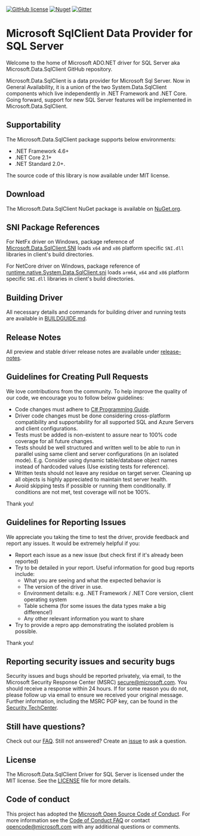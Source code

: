 [![GitHub license](https://img.shields.io/badge/license-MIT-blue.svg?style=flat-square)](https://raw.githubusercontent.com/dotnet/sqlclient/master/LICENSE)
[![Nuget](https://img.shields.io/nuget/dt/Microsoft.Data.SqlClient?label=Nuget.org%20Downloads&style=flat-square&color=blue)](https://www.nuget.org/packages/Microsoft.Data.SqlClient)
[![Gitter](https://img.shields.io/gitter/room/badges/shields.svg?style=flat-square&color=blue)](https://gitter.im/Microsoft/mssql-developers)

# Microsoft SqlClient Data Provider for SQL Server

Welcome to the home of Microsoft ADO.NET driver for SQL Server aka Microsoft.Data.SqlClient GitHub repository.

Microsoft.Data.SqlClient is a data provider for Microsoft Sql Server. Now in General Availability, it is a union of the two System.Data.SqlClient components which live independently in .NET Framework and .NET Core. Going forward, support for new SQL Server features will be implemented in Microsoft.Data.SqlClient.

## Supportability
The Microsoft.Data.SqlClient package supports below environments:
- .NET Framework 4.6+
- .NET Core 2.1+
- .NET Standard 2.0+.

The source code of this library is now available under MIT license.

## Download

The Microsoft.Data.SqlClient NuGet package is available on [NuGet.org](https://www.nuget.org/packages/Microsoft.Data.SqlClient/).

## SNI Package References

For NetFx driver on Windows, package reference of [Microsoft.Data.SqlClient.SNI](https://www.nuget.org/packages/Microsoft.Data.SqlClient.SNI/) loads `x64` and `x86` platform specific `SNI.dll` libraries in client's build directories.

For NetCore driver on Windows, package reference of [runtime.native.System.Data.SqlClient.sni](https://www.nuget.org/packages/runtime.native.System.Data.SqlClient.sni/) loads `arm64`, `x64` and `x86` platform specific `SNI.dll` libraries in client's build directories.

## Building Driver

All necessary details and commands for building driver and running tests are available in [BUILDGUIDE.md](BUILDGUIDE.md).

## Release Notes

All preview and stable driver release notes are available under [release-notes](release-notes).

## Guidelines for Creating Pull Requests

We love contributions from the community. To help improve the quality of our code, we encourage you to follow below guidelines:

- Code changes must adhere to [C# Programming Guide](https://docs.microsoft.com/en-us/dotnet/csharp/programming-guide/index).
- Driver code changes must be done considering cross-platform compatibility and supportability for all supported SQL and Azure Servers and client configurations.
- Tests must be added is non-existent to assure near to 100% code coverage for all future changes.
- Tests should be well structured and written well to be able to run in parallel using same client and server configurations (in an isolated mode). E.g. Consider using dynamic table/database object names instead of hardcoded values (Use existing tests for reference).
- Written tests should not leave any residue on target server. Cleaning up all objects is highly appreciated to maintain test server health.
- Avoid skipping tests if possible or running them conditionally. If conditions are not met, test coverage will not be 100%.

Thank you!

## Guidelines for Reporting Issues
We appreciate you taking the time to test the driver, provide feedback and report any issues. It would be extremely helpful if you:

- Report each issue as a new issue (but check first if it's already been reported)
- Try to be detailed in your report. Useful information for good bug reports include:
  * What you are seeing and what the expected behavior is
  * The version of the driver in use.
  * Environment details: e.g. .NET Framework / .NET Core version, client operating system
  * Table schema (for some issues the data types make a big difference!)
  * Any other relevant information you want to share
- Try to provide a repro app demonstrating the isolated problem is possible.

Thank you!

## Reporting security issues and security bugs
Security issues and bugs should be reported privately, via email, to the Microsoft Security Response Center (MSRC) [secure@microsoft.com](mailto:secure@microsoft.com). You should receive a response within 24 hours. If for some reason you do not, please follow up via email to ensure we received your original message. Further information, including the MSRC PGP key, can be found in the [Security TechCenter](https://technet.microsoft.com/en-us/security/ff852094.aspx).

## Still have questions?

Check out our [FAQ](https://github.com/dotnet/SqlClient/wiki/Frequently-Asked-Questions). Still not answered? Create an [issue](https://github.com/dotnet/SqlClient/issues/new/choose) to ask a question.

## License
The Microsoft.Data.SqlClient Driver for SQL Server is licensed under the MIT license. See the [LICENSE](https://github.com/dotnet/SqlClient/blob/master/LICENSE) file for more details.

## Code of conduct

This project has adopted the [Microsoft Open Source Code of Conduct](https://opensource.microsoft.com/codeofconduct/). For more information see the [Code of Conduct FAQ](https://opensource.microsoft.com/codeofconduct/faq/) or contact [opencode@microsoft.com](mailto:opencode@microsoft.com) with any additional questions or comments.

